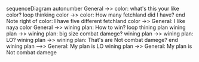 sequenceDiagram
 autonumber
    General ->> color: what's this your like color?
    loop thinking
        color ->> color: How many fetchland did I have?
    end
    Note right of color: I have five different fetchland
    color ->> General: I like naya color
    General ->> wining plan: How to win?
    loop thining plan
        wining plan ->> wining plan: big size combat damege?
        wining plan ->> wining plan: LO?
        wining plan ->> wining plan: That's are Not combat damege?
    end
    wining plan -->> General: My plan is LO
    wining plan ->> General: My plan is Not combat damege
